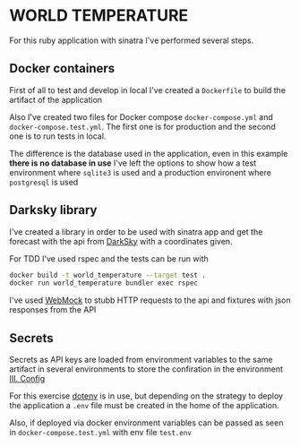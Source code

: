 # WORLD TEMPERATURE

For this ruby application with sinatra I've performed several steps.

## Docker containers

First of all to test and develop in local I've created a `Dockerfile` to build the artifact of the application

Also I've created two files for Docker compose `docker-compose.yml` and `docker-compose.test.yml`. The first one is for production and the second one is to run tests in local.

The difference is the database used in the application, even in this example **there is no database in use** I've left the options to show how a test environment where `sqlite3` is used and a production environent where `postgresql` is used

## Darksky library

I've created a library in order to be used with sinatra app and get the forecast with the api from [DarkSky](https://darksky.net/) with a coordinates given.

For TDD I've used rspec and the tests can be run with

```bash
docker build -t world_temperature --target test .
docker run world_temperature bundler exec rspec

```

I've used [WebMock](https://rubygems.org/gems/webmock) to stubb HTTP requests to the api and fixtures with json responses from the API

## Secrets

Secrets as API keys are loaded from environment variables to the same artifact in several environments to store the confiration in the environment [III. Config](config)

For this exercise [dotenv](https://rubygems.org/gems/dotenv) is in use, but depending on the strategy to deploy the application a `.env` file must be created in the home of the application.

Also, if deployed via docker environment variables can be passed as seen in `docker-compose.test.yml` with env file `test.env`

